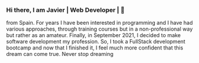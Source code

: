 ### Hi there, I am Javier | Web Developer | 👋
  from Spain. 
For years I have been interested in programming and I have had various approaches, through training courses but in a non-professional way but rather as an amateur. 
Finally, in September 2021, I decided to make software development my profession. 
So, I took a FullStack development bootcamp and now that I finished it, I feel much more confident that this dream can come true.
Never stop dreaming



<!--
**rivi21/rivi21** is a ✨ _special_ ✨ repository because its `README.md` (this file) appears on your GitHub profile.

Here are some ideas to get you started:

- 🔭 I’m currently improving data visualization in a full-stack CRM project with React+MySQL+Symfony stack.
- 🌱 I’m currently learning D3.js library for visualization data, PHP 8.1 and Symfony 6
- 👯 I’m looking to collaborate on ...
- 🤔 I’m looking for help with ...
- 💬 Ask me about ...
- 📫 How to reach me: ...
- 😄 Pronouns: ...
- ⚡ Fun fact: ...
-->

